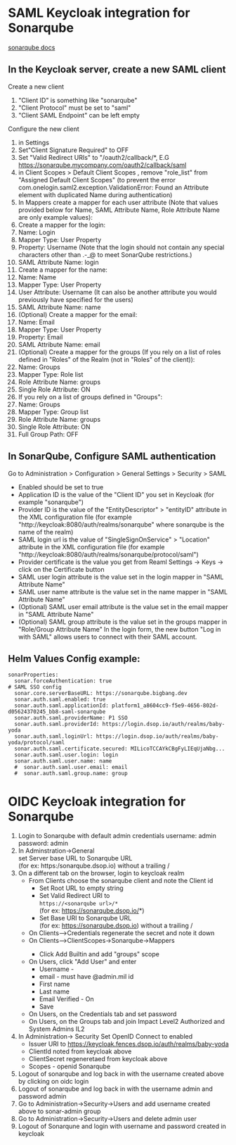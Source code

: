 # SAML Keycloak integration for Sonarqube
[sonarqube docs](https://docs.sonarqube.org/latest/instance-administration/delegated-auth/#header-4)
## In the Keycloak server, create a new SAML client
Create a new client

1. "Client ID" is something like "sonarqube"
2. "Client Protocol" must be set to "saml"
3. "Client SAML Endpoint" can be left empty

Configure the new client

1. in Settings
  1. Set"Client Signature Required" to OFF
  2. Set "Valid Redirect URIs" to "/oauth2/callback/*, E.G https://sonarqube.mycompany.com/oauth2/callback/saml
2. in Client Scopes > Default Client Scopes , remove "role_list" from "Assigned Default Client Scopes" (to prevent the error com.onelogin.saml2.exception.ValidationError: Found an Attribute element with duplicated Name during authentication)
3. In Mappers create a mapper for each user attribute (Note that values provided below for Name, SAML Attribute Name, Role Attribute Name are only example values):
  1. Create a mapper for the login:
  2. Name: Login
  3. Mapper Type: User Property
  4. Property: Username (Note that the login should not contain any special characters other than .-_@ to meet SonarQube restrictions.)
  5. SAML Attribute Name: login
  6. Create a mapper for the name:
  7. Name: Name
  8. Mapper Type: User Property
  9. User Attribute: Username (It can also be another attribute you would previously have specified for the users)
  10. SAML Attribute Name: name
  11. (Optional) Create a mapper for the email:
  12. Name: Email
  13. Mapper Type: User Property
  14. Property: Email
  15. SAML Attribute Name: email
  16. (Optional) Create a mapper for the groups (If you rely on a list of roles defined in "Roles" of the Realm (not in "Roles" of the client)):
  17. Name: Groups
  18. Mapper Type: Role list
  19. Role Attribute Name: groups
  20. Single Role Attribute: ON
  21. If you rely on a list of groups defined in "Groups":
  22. Name: Groups
  23. Mapper Type: Group list
  24. Role Attribute Name: groups
  25. Single Role Attribute: ON
  26. Full Group Path: OFF

## In SonarQube, Configure SAML authentication
Go to Administration > Configuration > General Settings > Security > SAML
* Enabled should be set to true
* Application ID is the value of the "Client ID" you set in Keycloak (for example "sonarqube")
* Provider ID is the value of the "EntityDescriptor" > "entityID" attribute in the XML configuration file (for example "http://keycloak:8080/auth/realms/sonarqube" where sonarqube is the name of the realm)
* SAML login url is the value of "SingleSignOnService" > "Location" attribute in the XML configuration file (for example "http://keycloak:8080/auth/realms/sonarqube/protocol/saml")
* Provider certificate is the value you get from Reaml Settings -> Keys -> click on the Certificate button
* SAML user login attribute is the value set in the login mapper in "SAML Attribute Name"
* SAML user name attribute is the value set in the name mapper in "SAML Attribute Name"
* (Optional) SAML user email attribute is the value set in the email mapper in "SAML Attribute Name"
* (Optional) SAML group attribute is the value set in the groups mapper in "Role/Group Attribute Name"
In the login form, the new button "Log in with SAML" allows users to connect with their SAML account.

## Helm Values Config example:
```
sonarProperties:
  sonar.forceAuthentication: true
# SAML SSO config
  sonar.core.serverBaseURL: https://sonarqube.bigbang.dev
  sonar.auth.saml.enabled: true
  sonar.auth.saml.applicationId: platform1_a8604cc9-f5e9-4656-802d-d05624370245_bb8-saml-sonarqube
  sonar.auth.saml.providerName: P1 SSO
  sonar.auth.saml.providerId: https://login.dsop.io/auth/realms/baby-yoda
  sonar.auth.saml.loginUrl: https://login.dsop.io/auth/realms/baby-yoda/protocol/saml
  sonar.auth.saml.certificate.secured: MILicoTCCAYkCBgFyLIEqUjaNbg...
  sonar.auth.saml.user.login: login
  sonar.auth.saml.user.name: name
  #  sonar.auth.saml.user.email: email
  #  sonar.auth.saml.group.name: group
```

# OIDC Keycloak integration for Sonarqube

1. Login to Sonarqube with default admin credentials username: admin password: admin
2. In Adminstration->General  
   set Server base URL to Sonarqube URL  
   (for ex: https:/sonarqube.dsop.io) without a trailing /
3. On a different tab on the browser, login to  keycloak realm
   - From Clients choose the sonarqube client and note the Client id
     - Set Root URL to empty string
     - Set Valid Redirect URI to  
        ```https://<sonarqube url>/*```  
        (for ex: https://sonarqube.dsop.io/*)
     - Set Base URI to Sonarqube URL  
       (for ex: https://sonarqube.dsop.io) without a trailing /
   - On Clients-<Sonarqube Client>->Credentials regenerate the secret and note it down
   - On Clients-<Sonarqube Client>->ClientScopes->Sonarqube->Mappers
     - Click Add Builtin and add "groups" scope
   - On Users, click "Add User" and enter
     - Username - <username of the admin user>
     - email - must have @admin.mil id
     - First name
     - Last name
     - Email Verified - On
     - Save
   - On Users, on the Credentials tab and set password
   - On Users, on the Groups tab and join Impact Level2 Authorized and System Admins IL2
4. In Administration-> Security Set OpenID Connect to enabled
   - Issuer URI to https://keycloak.fences.dsop.io/auth/realms/baby-yoda
   - ClientId noted from keycloak above
   - ClientSecret regeneretaed from keycloak above
   - Scopes - openid Sonarqube
5. Logout of sonarqube and log back in with the username created above by clicking on oidc login
6. Logout of sonarqube and log back in with the username admin and password admin
7. Go to Administration->Security->Users and add username created above to sonar-admin group
8. Go to Administration->Security->Users and delete admin user
9. Logout of Sonarqune and login with username and password created in keycloak
